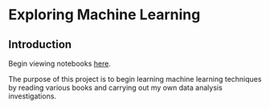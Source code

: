 # Exploring Machine Learning

## Introduction

Begin viewing notebooks [here](https://nbviewer.jupyter.org/github/drastorguev/exploring_machine_learning/blob/master/Contents_Page.ipynb).

The purpose of this project is to begin learning machine learning techniques by reading various books and carrying out my own data analysis investigations.
